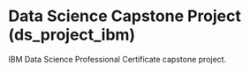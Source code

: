 # Data Science Capstone Project (ds_project_ibm)

IBM Data Science Professional Certificate capstone project.
